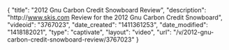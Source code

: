 {
    "title": "2012 Gnu Carbon Credit Snowboard Review",
    "description": "http:\/\/www.skis.com Review for the 2012 Gnu Carbon Credit Snowboard",
    "videoid": "3767023",
    "date_created": "1411361253",
    "date_modified": "1418182021",
    "type": "captivate",
    "layout": "video",
    "url": "\/v\/2012-gnu-carbon-credit-snowboard-review\/3767023"
}